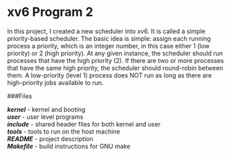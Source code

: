 # xv6 Program 2

In this project, I created a new scheduler into xv6. It is called a simple priority-based scheduler. The basic idea is simple: assign each running process a priority, which is an integer number, in this case either 1 (low priority) or 2 (high priority). At any given instance, the scheduler should run processes that have the high priority (2). If there are two or more processes that have the same high priority, the scheduler should round-robin between them. A low-priority (level 1) process does NOT run as long as there are high-priority jobs available to run. 

###Files

***kernel*** - kernel and booting   
***user*** - user level programs   
***include*** - shared header files for both kernel and user   
***tools*** - tools to run on the host machine   
***README*** - project description   
***Makefile*** - build instructions for GNU make   
